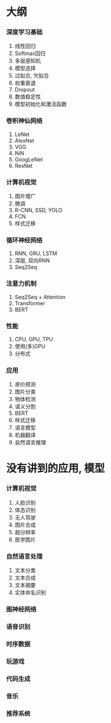 # 大纲

### 深度学习基础
1. 线性回归
2. Softmax回归
3. 多层感知机
4. 模型选择
5. 过拟合, 欠拟合
6. 权重衰退
7. Dropout
8. 数值稳定性
9. 模型初始化和激活函数

### 卷积神仙网络
1. LeNet
2. AlexNet
3. VGG
4. NiN
5. GoogLeNet
6. ResNet

### 计算机视觉
1. 图片增广
2. 微调
3. R-CNN, SSD, YOLO
4. FCN
5. 样式迁移

### 循环神经网络
1. RNN, GRU, LSTM
2. 深层, 双向RNN
3. Seq2Seq

### 注意力机制
1. Seq2Seq + Attention
2. Transformer
3. BERT

### 性能
1. CPU, GPU, TPU
2. 使用(多)GPU
3. 分布式

### 应用
1. 房价预测
2. 图片分类
3. 物体检测
4. 语义分割
5. BERT
6. 样式迁移
7. 语言模型
8. 机器翻译
9. 自然语言推理

# 没有讲到的应用, 模型

### 计算机视觉
1. 人脸识别
2. 体态识别
3. 无人驾驶
4. 图片合成
5. 超分辨率
6. 医学图片

### 自然语言处理
1. 文本分类
2. 文本合成
3. 文本摘要
4. 实体命名识别

### 图神经网络

### 语音识别

### 时序数据

### 玩游戏

### 代码生成

### 音乐

### 推荐系统